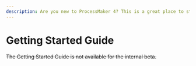 ```yaml
---
description: Are you new to ProcessMaker 4? This is a great place to start.
---
```


# Getting Started Guide

~~The Getting Started Guide is not available for the internal beta.~~

